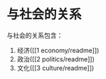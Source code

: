 # 与社会的关系
与社会的关系包含：
1. 经济([[1 economy/readme]])
2. 政治([[2 politics/readme]])
3. 文化([[3 culture/readme]])